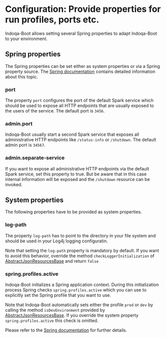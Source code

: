 # Configuration: Provide properties for run profiles, ports etc.

Indoqa-Boot allows setting several Spring properties to adapt Indoqa-Boot to your environment.

## Spring properties

The Spring properties can be set either as system properties or via a Spring property source. The [Spring documentation](https://docs.spring.io/spring/docs/current/spring-framework-reference/htmlsingle/#beans-property-source-abstraction) contains detailed information about this topic.

### port

The property `port` configures the port of the default Spark service which should be used to expose all HTTP endpoints that are usually exposed to the users of the service. The default port is `3456`.

### admin.port

Indoqa-Boot usually start a second Spark service that exposes all administrative HTTP endpoints like `/status-info` or `/shutdown`. The default admin port is `34567`.

### admin.separate-service

If you want to expose all administrative HTTP endpoints via the default Spark service, set this property to true. But be aware that in this case internal information will be exposed and the `/shutdown` resource can be invoked.

## System properties

The following properties have to be provided as system properties.

### log-path

The property `log-path` has to point to the directory in your file system and should be used in your Log4j logging configuratin.

Note that setting the `log-path` property is mandatory by default. If you want to avoid this behavior, override the method `checkLoggerInitialization` of [AbstractJsonResourcesBase](https://www.javadoc.io/page/com.indoqa/indoqa-boot/latest/com/indoqa/boot/json/resources/AbstractJsonResourcesBase.html) and return `false`

### spring.profiles.active

Indoqa-Boot initializes a Spring application context. During this initialization process Spring checks `spring.profiles.active` which you can use to explicitly set the Spring profile that you want to use.

Note that Indoqa-Boot automatically sets either the profile `prod` or `dev` by calling the method `isDevEnvironment` provided by [AbstractJsonResourcesBase](https://www.javadoc.io/page/com.indoqa/indoqa-boot/latest/com/indoqa/boot/json/resources/AbstractJsonResourcesBase.html). If you override the system property `spring.profiles.active` this check is omitted.

Please refer to the [Spring documentation](https://docs.spring.io/spring/docs/current/spring-framework-reference/htmlsingle/#beans-definition-profiles-enable) for further details.
